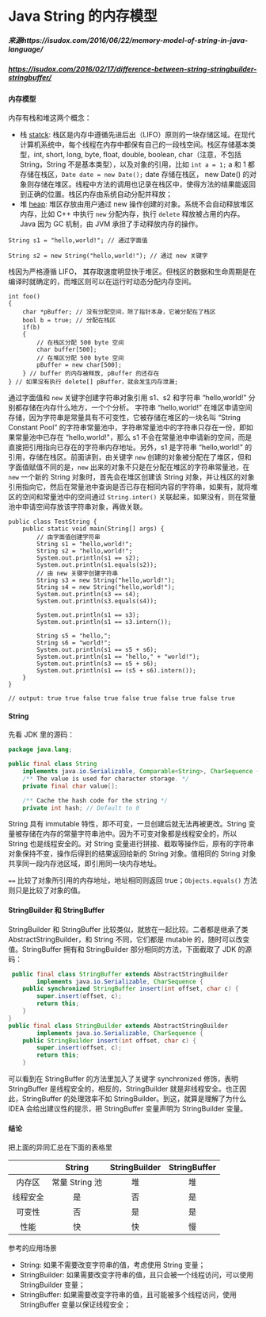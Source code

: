 # Java String 的内存模型

##### 来源https://isudox.com/2016/06/22/memory-model-of-string-in-java-language/

#####  https://isudox.com/2016/02/17/difference-between-string-stringbuilder-stringbuffer/

#### 内存模型

内存有栈和堆这两个概念：

- 栈 [statck](https://en.wikipedia.org/wiki/Stack-based_memory_allocation): 栈区是内存中遵循先进后出（LIFO）原则的一块存储区域。在现代计算机系统中，每个线程在内存中都保有自己的一段栈空间。栈区存储基本类型，int, short, long, byte, float, double, boolean, char（注意，不包括 String，String 不是基本类型），以及对象的引用，比如 `int a = 1;` a 和 1 都存储在栈区，`Date date = new Date();` date 存储在栈区， new Date() 的对象则存储在堆区。线程中方法的调用也记录在栈区中，使得方法的结果能返回到正确的位置。栈区内存由系统自动分配并释放；
- 堆 [heap](https://en.wikipedia.org/wiki/Memory_management#HEAP): 堆区存放由用户通过 new 操作创建的对象。系统不会自动释放堆区内存，比如 C++ 中执行 `new` 分配内存，执行 `delete` 释放被占用的内存。Java 因为 GC 机制，由 JVM 承担了手动释放内存的操作。

```
String s1 = "hello,world!"; // 通过字面值

String s2 = new String("hello,world!"); // 通过 new 关键字
```

栈因为严格遵循 LIFO， 其存取速度明显快于堆区。但栈区的数据和生命周期是在编译时就确定的，而堆区则可以在运行时动态分配内存空间。

```
int foo()
{
    char *pBuffer; // 没有分配空间，除了指针本身，它被分配在了栈区
    bool b = true; // 分配在栈区
    if(b)
    {
        // 在栈区分配 500 byte 空间
        char buffer[500];
        // 在堆区分配 500 byte 空间
        pBuffer = new char[500];
    } // buffer 的内存被释放, pBuffer 的还存在
} // 如果没有执行 delete[] pBuffer，就会发生内存泄漏;
```

通过字面值和 `new` 关键字创建字符串对象引用 s1、s2 和字符串 “hello,world!” 分别都存储在内存什么地方，一个个分析。 字符串 “hello,world!” 在堆区申请空间存储，因为字符串是常量具有不可变性，它被存储在堆区的一块名叫 “String Constant Pool” 的字符串常量池中，字符串常量池中的字符串只存在一份，即如果常量池中已存在 “hello,world!"，那么 s1 不会在常量池中申请新的空间，而是直接把引用指向已存在的字符串内存地址。另外，s1 是字符串 “hello,world!” 的引用，存储在栈区。前面讲到，由关键字 `new` 创建的对象被分配在了堆区，但和字面值赋值不同的是，`new` 出来的对象不只是在分配在堆区的字符串常量池，在 `new` 一个新的 String 对象时，首先会在堆区创建该 String 对象，并让栈区的对象引用指向它，然后在常量池中查询是否已存在相同内容的字符串，如果有，就将堆区的空间和常量池中的空间通过 `String.inter()` 关联起来，如果没有，则在常量池中申请空间存放该字符串对象，再做关联。

```
public class TestString {
    public static void main(String[] args) {
        // 由字面值创建字符串
        String s1 = "hello,world!";
        String s2 = "hello,world!";
        System.out.println(s1 == s2);
        System.out.println(s1.equals(s2));
        // 由 new 关键字创建字符串
        String s3 = new String("hello,world!");
        String s4 = new String("hello,world!");
        System.out.println(s3 == s4);
        System.out.println(s3.equals(s4));

        System.out.println(s1 == s3);
        System.out.println(s1 == s3.intern());

        String s5 = "hello,";
        String s6 = "world!";
        System.out.println(s1 == s5 + s6);
        System.out.println(s1 == "hello," + "world!");
        System.out.println(s3 == s5 + s6);
        System.out.println(s1 == (s5 + s6).intern());
    }
}

// output: true true false true false true false true false true
```

#### String

先看 JDK 里的源码：

```java
package java.lang;

public final class String
    implements java.io.Serializable, Comparable<String>, CharSequence {
    /** The value is used for character storage. */
    private final char value[];

    /** Cache the hash code for the string */
    private int hash; // Default to 0
```

String 具有 immutable 特性，即不可变，一旦创建后就无法再被更改。String 变量被存储在内存的常量字符串池中。因为不可变对象都是线程安全的，所以 String 也是线程安全的。对 String 变量进行拼接、截取等操作后，原有的字符串对象保持不变，操作后得到的结果返回给新的 String 对象。值相同的 String 对象共享同一段内存池区域，即引用同一块内存地址。

`==` 比较了对象所引用的内存地址，地址相同则返回 true；`Objects.equals()` 方法则只是比较了对象的值。

#### StringBuilder 和 StringBuffer

StringBuilder 和 StringBuffer 比较类似，就放在一起比较。二者都是继承了类 AbstractStringBuilder，和 String 不同，它们都是 mutable 的，随时可以改变值。StringBuffer 拥有和 StringBuilder 部分相同的方法，下面截取了 JDK 的源码：

```java
 public final class StringBuffer extends AbstractStringBuilder
        implements java.io.Serializable, CharSequence {
    public synchronized StringBuffer insert(int offset, char c) {
        super.insert(offset, c);
        return this;
    }
}
public final class StringBuilder extends AbstractStringBuilder
        implements java.io.Serializable, CharSequence {
    public StringBuilder insert(int offset, char c) {
        super.insert(offset, c);
        return this;
    }
```

可以看到在 StringBuffer 的方法里加入了关键字 synchronized 修饰，表明 StringBuffer 是线程安全的，相反的，StringBuilder 就是非线程安全。也正因此，StringBuffer 的处理效率不如 StringBuilder。到这，就算是理解了为什么 IDEA 会给出建议性的提示，把 StringBuffer 变量声明为 StringBuilder 变量。

#### 结论

把上面的异同汇总在下面的表格里

|          |     String     | StringBuilder | StringBuffer |
| :------: | :------------: | :-----------: | :----------: |
|  内存区  | 常量 String 池 |      堆       |      堆      |
| 线程安全 |       是       |      否       |      是      |
|  可变性  |       否       |      是       |      是      |
|   性能   |       快       |      快       |      慢      |

参考的应用场景

- String: 如果不需要改变字符串的值，考虑使用 String 变量；
- StringBuilder: 如果需要改变字符串的值，且只会被一个线程访问，可以使用 StringBuilder 变量；
- StringBuffer: 如果需要改变字符串的值，且可能被多个线程访问，使用 StringBuffer 变量以保证线程安全；